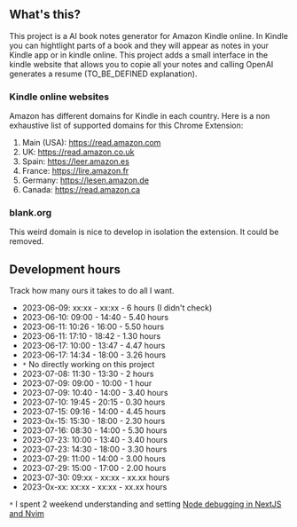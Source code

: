 ## What's this?
This project is a AI book notes generator for Amazon Kindle online.
In Kindle you can hightlight parts of a book and they will appear as notes in
your Kindle app or in kindle online. This project adds a small interface in the
kindle website that allows you to copie all your notes and calling OpenAI
generates a resume (TO_BE_DEFINED explanation).


### Kindle online websites
Amazon has different domains for Kindle in each country. Here is a non
exhaustive list of supported domains for this Chrome Extension:

1. Main (USA): https://read.amazon.com
2. UK: https://read.amazon.co.uk
3. Spain: https://leer.amazon.es
4. France: https://lire.amazon.fr
5. Germany: https://lesen.amazon.de
6. Canada: https://read.amazon.ca

### blank.org
This weird domain is nice to develop in isolation the extension. It could be
removed.

## Development hours
Track how many ours it takes to do all I want.
- 2023-06-09: xx:xx - xx:xx - 6 hours (I didn't check)
- 2023-06-10: 09:00 - 14:40 - 5.40 hours
- 2023-06-11: 10:26 - 16:00 - 5.50 hours
- 2023-06-11: 17:10 - 18:42 - 1.30 hours
- 2023-06-17: 10:00 - 13:47 - 4.47 hours
- 2023-06-17: 14:34 - 18:00 - 3.26 hours
- `*` No directly working on this project
- 2023-07-08: 11:30 - 13:30 - 2 hours
- 2023-07-09: 09:00 - 10:00 - 1 hour
- 2023-07-09: 10:40 - 14:00 - 3.40 hours
- 2023-07-10: 19:45 - 20:15 - 0.30 hours
- 2023-07-15: 09:16 - 14:00 - 4.45 hours
- 2023-0x-15: 15:30 - 18:00 - 2.30 hours
- 2023-07-16: 08:30 - 14:00 - 5.30 hours
- 2023-07-23: 10:00 - 13:40 - 3.40 hours
- 2023-07-23: 14:30 - 18:00 - 3.30 hours
- 2023-07-29: 11:00 - 14:00 - 3.00 hours
- 2023-07-29: 15:00 - 17:00 - 2.00 hours
- 2023-07-30: 09:xx - xx:xx - xx.xx hours
- 2023-0x-xx: xx:xx - xx:xx - xx.xx hours

`*` I spent 2 weekend understanding and setting [Node debugging in NextJS and Nvim](https://github.com/andresgutgon/dotfiles/pull/8)
